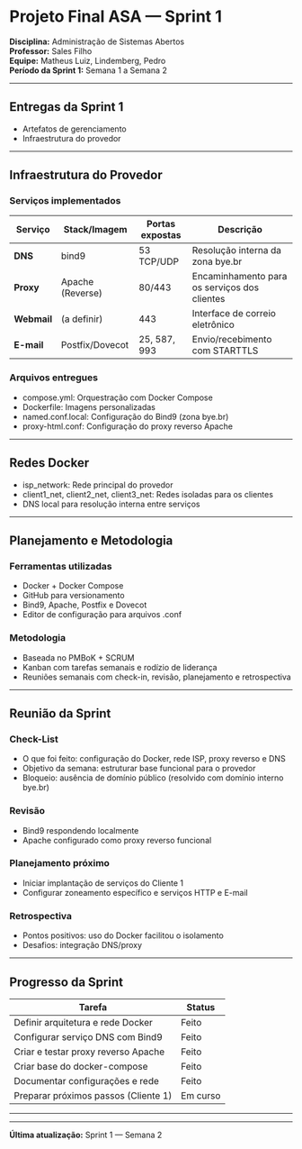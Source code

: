 # Projeto Final ASA — Sprint 1

**Disciplina:** Administração de Sistemas Abertos  
**Professor:** Sales Filho  
**Equipe:** Matheus Luiz, Lindemberg, Pedro  
**Período da Sprint 1:** Semana 1 a Semana 2  

---

##  Entregas da Sprint 1

-  Artefatos de gerenciamento
-  Infraestrutura do provedor

---

##  Infraestrutura do Provedor

###  Serviços implementados

| Serviço     | Stack/Imagem     | Portas expostas | Descrição |
|-------------|------------------|------------------|-----------|
| **DNS**     | bind9          | 53 TCP/UDP       | Resolução interna da zona bye.br |
| **Proxy**   | Apache (Reverse) | 80/443           | Encaminhamento para os serviços dos clientes |
| **Webmail** | (a definir)      | 443              | Interface de correio eletrônico |
| **E-mail**  | Postfix/Dovecot  | 25, 587, 993     | Envio/recebimento com STARTTLS |

###  Arquivos entregues

- compose.yml: Orquestração com Docker Compose
- Dockerfile: Imagens personalizadas
- named.conf.local: Configuração do Bind9 (zona bye.br)
- proxy-html.conf: Configuração do proxy reverso Apache

---

##  Redes Docker

- isp_network: Rede principal do provedor
- client1_net, client2_net, client3_net: Redes isoladas para os clientes
- DNS local para resolução interna entre serviços

---

##  Planejamento e Metodologia

###  Ferramentas utilizadas

- Docker + Docker Compose
- GitHub para versionamento
- Bind9, Apache, Postfix e Dovecot
- Editor de configuração para arquivos .conf

###  Metodologia

- Baseada no PMBoK + SCRUM
- Kanban com tarefas semanais e rodízio de liderança
- Reuniões semanais com check-in, revisão, planejamento e retrospectiva

---

##  Reunião da Sprint

### **Check-List**
-  O que foi feito: configuração do Docker, rede ISP, proxy reverso e DNS
-  Objetivo da semana: estruturar base funcional para o provedor
-  Bloqueio: ausência de domínio público (resolvido com domínio interno bye.br)

### **Revisão**
- Bind9 respondendo localmente
- Apache configurado como proxy reverso funcional

### **Planejamento próximo**
- Iniciar implantação de serviços do Cliente 1
- Configurar zoneamento específico e serviços HTTP e E-mail

### **Retrospectiva**
-  Pontos positivos: uso do Docker facilitou o isolamento
-  Desafios: integração DNS/proxy


---

##  Progresso da Sprint

| Tarefa                               | Status    |
|--------------------------------------|-----------|
| Definir arquitetura e rede Docker    |  Feito   |
| Configurar serviço DNS com Bind9     |  Feito   |
| Criar e testar proxy reverso Apache  |  Feito   |
| Criar base do docker-compose       |  Feito   |
| Documentar configurações e rede      |  Feito   |
| Preparar próximos passos (Cliente 1) |  Em curso |

---
---

**Última atualização:** Sprint 1 — Semana 2  